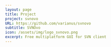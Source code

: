 ```yaml
---
layout: page
title: Project
project: svnovo
URL: https://github.com/varianus/svnovo
subtitle: SVNOvo
icon: /assets/img/logo_svnovo.png
excerpt: Free multiplatform GUI for SVN client
---
```


